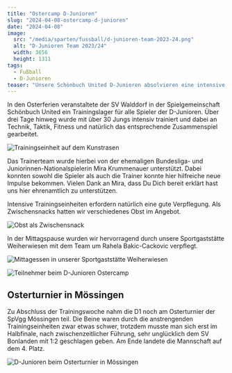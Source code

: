 ```yaml
---
title: "Ostercamp D-Junioren"
slug: "2024-04-08-ostercamp-d-junioren"
date: "2024-04-08"
image:
  src: "/media/sparten/fussball/d-junioren-team-2023-24.png"
  alt: "D-Junioren Team 2023/24"
  width: 3656
  height: 1311
tags:
  - Fußball
  - D-Junioren
teaser: "Unsere Schönbuch United D-Junioren absolvieren eine intensive Fußballwoche mit professioneller Unterstützung."
---
```

In den Osterferien veranstaltete der SV Walddorf in der Spielgemeinschaft Schönbuch United ein Trainingslager für alle Spieler der D-Junioren. Über drei Tage hinweg wurde mit über 30 Jungs intensiv trainiert und dabei an Technik, Taktik, Fitness und natürlich das entsprechende Zusammenspiel gearbeitet.

![Trainingseinheit auf dem Kunstrasen](/media/2024/2024-04-08-ostercamp-d-junioren-1.png)

Das Trainerteam wurde hierbei von der ehemaligen Bundesliga- und Juniorinnen-Nationalspielerin Mira Krummenauer unterstützt. Dabei konnten sowohl die Spieler als auch die Trainer konnte hier hilfreiche neue Impulse bekommen. Vielen Dank an Mira, dass Du Dich bereit erklärt hast uns hier ehrenamtlich zu unterstützen.

Intensive Trainingseinheiten erfordern natürlich eine gute Verpflegung. Als Zwischensnacks hatten wir verschiedenes Obst im Angebot.

![Obst als Zwischensnack](/media/2024/2024-04-08-ostercamp-d-junioren-2.jpg)

In der Mittagspause wurden wir hervorragend durch unsere Sportgaststätte Weiherwiesen mit dem Team um Rahela Bakic-Cackovic verpflegt.

![Mittagessen in unserer Sportgaststätte Weiherwiesen](/media/2024/2024-04-08-ostercamp-d-junioren-3.png)

![Teilnehmer beim D-Junioren Ostercamp](/media/2024/2024-04-08-ostercamp-d-junioren-5.png)

## Osterturnier in Mössingen

Zu Abschluss der Trainingswoche nahm die D1 noch am Osterturnier der SpVgg Mössingen teil. Die Beine waren durch die anstrengenden Trainingseinheiten zwar etwas schwer, trotzdem musste man sich erst im Halbfinale, nach zwischenzeitlicher Führung, sehr unglücklich dem SV Bonlanden mit 1:2 geschlagen geben. Am Ende landete die Mannschaft auf dem 4. Platz.

![D-Junioren beim Osterturnier in Mössingen](/media/2024/2024-04-08-ostercamp-d-junioren-4.jpg)
